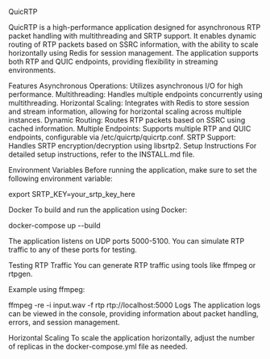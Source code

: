QuicRTP 

QuicRTP is a high-performance application designed for asynchronous RTP packet handling with multithreading and SRTP support. It enables dynamic routing of RTP packets based on SSRC information, with the ability to scale horizontally using Redis for session management. The application supports both RTP and QUIC endpoints, providing flexibility in streaming environments.

Features
Asynchronous Operations: Utilizes asynchronous I/O for high performance.
Multithreading: Handles multiple endpoints concurrently using multithreading.
Horizontal Scaling: Integrates with Redis to store session and stream information, allowing for horizontal scaling across multiple instances.
Dynamic Routing: Routes RTP packets based on SSRC using cached information.
Multiple Endpoints: Supports multiple RTP and QUIC endpoints, configurable via /etc/quicrtp/quicrtp.conf.
SRTP Support: Handles SRTP encryption/decryption using libsrtp2.
Setup Instructions
For detailed setup instructions, refer to the INSTALL.md file.

Environment Variables
Before running the application, make sure to set the following environment variable:


export SRTP_KEY=your_srtp_key_here


Docker
To build and run the application using Docker:

docker-compose up --build

The application listens on UDP ports 5000-5100. You can simulate RTP traffic to any of these ports for testing.

Testing RTP Traffic
You can generate RTP traffic using tools like ffmpeg or rtpgen.

Example using ffmpeg:


ffmpeg -re -i input.wav -f rtp rtp://localhost:5000
Logs
The application logs can be viewed in the console, providing information about packet handling, errors, and session management.

Horizontal Scaling
To scale the application horizontally, adjust the number of replicas in the docker-compose.yml file as needed.